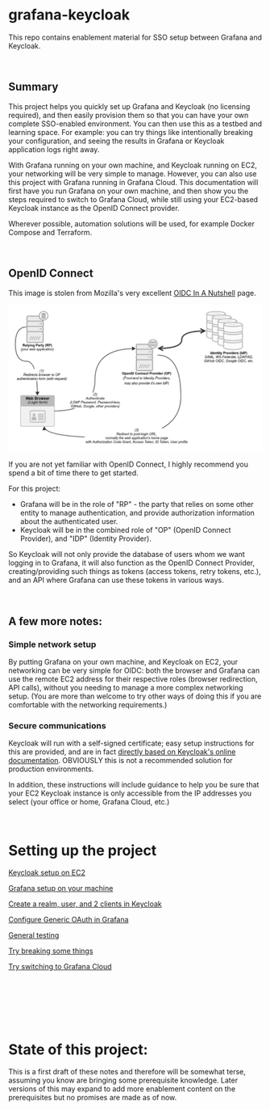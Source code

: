 # grafana-keycloak
This repo contains enablement material for SSO setup between Grafana and Keycloak.

<br>

## Summary

This project helps you quickly set up Grafana and Keycloak (no licensing required), and then easily provision them so that you can have your own complete SSO-enabled environment. You can then use this as a testbed and learning space. For example: you can try things like intentionally breaking your configuration, and seeing the results in Grafana or Keycloak application logs right away.

With Grafana running on your own machine, and Keycloak running on EC2, your networking will be very simple to manage. However, you can also use this project with Grafana running in Grafana Cloud. This documentation will first have you run Grafana on your own machine, and then show you the steps required to switch to Grafana Cloud, while still using your EC2-based Keycloak instance as the OpenID Connect provider.

Wherever possible, automation solutions will be used, for example Docker Compose and Terraform.


<br>

## OpenID Connect

This image is stolen from Mozilla's very excellent [OIDC In A Nutshell](https://infosec.mozilla.org/guidelines/iam/openid_connect.html#oidc-in-a-nutshell) page.

![image not found](./documentation/images/OIDC_diagram.png "OIDC Diagram")

If you are not yet familiar with OpenID Connect, I highly recommend you spend a bit of time there to get started.

For this project: 
- Grafana will be in the role of "RP" - the party that relies on some other entity to manage authentication, and provide authorization information about the authenticated user.
- Keycloak will be in the combined role of "OP" (OpenID Connect Provider), and "IDP" (Identity Provider).

So Keycloak will not only provide the database of users whom we want logging in to Grafana, it will also function as the OpenID Connect Provider, creating/providing such things as tokens (access tokens, retry tokens, etc.), and an API where Grafana can use these tokens in various ways.




<br>

## A few more notes:

### Simple network setup

By putting Grafana on your own machine, and Keycloak on EC2, your networking can be very simple for OIDC: both the browser and Grafana can use the remote EC2 address for their respective roles (browser redirection, API calls), without you needing to manage a more complex networking setup. (You are more than welcome to try other ways of doing this if you are comfortable with the networking requirements.)

### Secure communications

Keycloak will run with a self-signed certificate; easy setup instructions for this are provided, and are in fact [directly based on Keycloak's online documentation](https://www.keycloak.org/server/containers#_writing_your_optimized_keycloak_containerfile). OBVIOUSLY this is not a recommended solution for production environments.

In addition, these instructions will include guidance to help you be sure that your EC2 Keycloak instance is only accessible from the IP addresses you select (your office or home, Grafana Cloud, etc.)


<br>

# Setting up the project

[Keycloak setup on EC2](./documentation/keycloak-EC2-setup.md)

[Grafana setup on your machine](./documentation/grafana-localhost-setup.md)

[Create a realm, user, and 2 clients in Keycloak](./documentation/keycloak-configuration.md)

[Configure Generic OAuth in Grafana](./documentation/grafana-configuration.md)

[General testing](./documentation/general-testing.md)

[Try breaking some things](./documentation/try-breaking-some-things.md)

[Try switching to Grafana Cloud](./documentation/switch-to-grafana-cloud.md)


<br><br><br><br><br>

# State of this project:

This is a first draft of these notes and therefore will be somewhat terse, assuming you know are bringing some prerequisite knowledge. Later versions of this may expand to add more enablement content on the prerequisites but no promises are made as of now.
